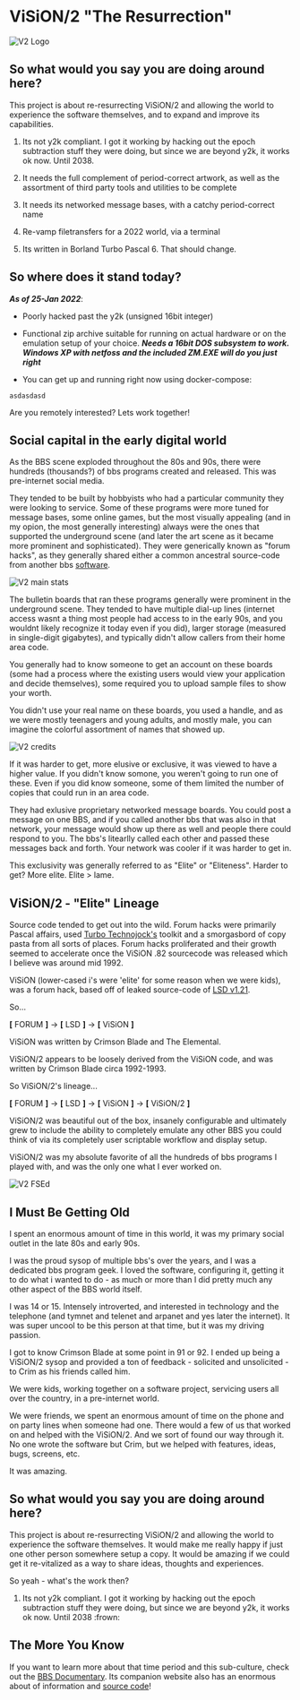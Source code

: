 
# ViSiON/2 "The Resurrection"



![V2 Logo](https://github.com/stlalpha/vision-2-bbs/blob/main/IMAGES/welcome.png?raw=true)

## So what would you say you are doing around here?

This project is about re-resurrecting ViSiON/2 and allowing the world to experience the software themselves, and to expand and improve its capabilities.  

1. Its not y2k compliant.  I got it working by hacking out the epoch subtraction stuff they were doing, but since we are beyond y2k, it works ok now.  Until 2038.

2. It needs the full complement of period-correct artwork, as well as the assortment of third party tools and utilities to be complete

3. It needs its networked message bases, with a catchy period-correct name

4. Re-vamp filetransfers for a 2022 world, via a terminal

4. Its written in Borland Turbo Pascal 6.  That should change.

## So where does it stand today?

***As of 25-Jan 2022***:

- Poorly hacked past the y2k (unsigned 16bit integer)  

- Functional zip archive suitable for running on actual hardware or on the emulation setup of your choice.  ***Needs a 16bit DOS subsystem to work.  Windows XP with netfoss and the included ZM.EXE will do you just right***

- You can get up and running right now using docker-compose:

```
asdasdasd
```

Are you remotely interested?  Lets work together!


## Social capital in the early digital world
As the BBS scene exploded throughout the 80s and 90s, there were hundreds (thousands?) of bbs programs created and released. This was pre-internet social media.  

They tended to be built by hobbyists who had a particular community they were looking to service.  Some of these programs were more tuned for message bases, some online games, but the most visually appealing (and in my opion, the most generally interesting) always were the ones that supported the underground scene (and later the art scene as it became more prominent and sophisticated).  They were generically known as "forum hacks", as they generally shared either a common ancestral source-code from another bbs [software](http://software.bbsdocumentary.com/IBM/DOS/FORUM/).

![V2 main stats](images/mainstats.png)

The bulletin boards that ran these programs generally were prominent in the underground scene.  They tended to have multiple dial-up lines (internet access wasnt a thing most people had access to in the early 90s, and you wouldnt likely recognize it today even if you did), larger storage (measured in single-digit gigabytes), and typically didn't allow callers from their home area code.  


You generally had to know someone to get an account on these boards (some had a process where the existing users would view your application and decide themselves), some required you to upload sample files to show your worth.

You didn't use your real name on these boards, you used a handle, and as we were mostly teenagers and young adults, and mostly male, you can imagine the colorful assortment of names that showed up. 

![V2 credits](images/credits.png)

If it was harder to get, more elusive or exclusive, it was viewed to have a higher value.  If you didn't know somone, you weren't going to run one of these.  Even if you did know someone, some of them limited the number of copies that could run in an area code. 

They had exlusive proprietary networked message boards.  You could post a message on one BBS, and if you called another bbs that was also in that network, your message would show up there as well and people there could respond to you.  The bbs's litearlly called each other and passed these messages back and forth.  Your network was cooler if it was harder to get in.   

This exclusivity was generally referred to as "Elite" or "Eliteness".  Harder to get?  More elite.  Elite > lame.

## ViSiON/2 - "Elite" Lineage

Source code tended to get out into the wild.  Forum hacks were primarily Pascal affairs, used [Turbo Technojock's](https://www.pcorner.com/list/PASCAL/TTT501-1.ZIP/INFO/) toolkit and a smorgasbord of copy pasta from all sorts of places.  Forum hacks proliferated and their growth seemed to accelerate once the ViSiON .82 sourcecode was released which I believe was around mid 1992.  

ViSiON (lower-cased i's were 'elite' for some reason when we were kids), was a forum hack, based off of leaked source-code of [LSD v1.21](http://software.bbsdocumentary.com/IBM/DOS/FORUM/).

So...

**[** FORUM **]** -> **[** LSD **]** -> **[** ViSiON **]**

ViSiON was written by Crimson Blade and The Elemental.

ViSiON/2 appears to be loosely derived from the ViSiON code, and was written by Crimson Blade circa 1992-1993.

So ViSiON/2's lineage...

**[** FORUM **]** -> **[** LSD **]** -> **[** ViSiON **]** -> **[** ViSiON/2 **]**

ViSiON/2 was beautiful out of the box, insanely configurable and ultimately grew to include the ability to completely emulate any other BBS you could think of via its completely user scriptable workflow and display setup.

ViSiON/2 was my absolute favorite of all the hundreds of bbs programs I played with, and was the only one what I ever worked on.

![V2 FSEd](images/stringeditor.png)

## I Must Be Getting Old
I spent an enormous amount of time in this world, it was my primary social outlet in the late 80s and early 90s.

I was the proud sysop of multiple bbs's over the years, and I was a dedicated bbs program geek.  I loved the software, configuring it, getting it to do what i wanted to do - as much or more than I did pretty much any other aspect of the BBS world itself.

I was 14 or 15.  Intensely introverted, and interested in technology and the telephone (and tymnet and telenet and arpanet and yes later the internet).  It was super uncool to be this person at that time, but it was my driving passion.

I got to know Crimson Blade at some point in 91 or 92.  I ended up being a ViSiON/2 sysop and provided a ton of feedback - solicited and unsolicited - to Crim as his friends called him.  

We were kids, working together on a software project, servicing users all over the country, in a pre-internet world.  

We were friends, we spent an enormous amount of time on the phone and on party lines when someone had one.  There would a few of us that worked on and helped with the ViSiON/2.  And we sort of found our way through it.  No one wrote the software but Crim, but we helped with features, ideas, bugs, screens, etc.

It was amazing.

## So what would you say you are doing around here?

This project is about re-resurrecting ViSiON/2 and allowing the world to experience the software themselves.  It would make me really happy if just one other person somewhere setup a copy.  It would be amazing if we could get it re-vitalized as a way to share ideas, thoughts and experiences.  

So yeah - what's the work then?

1. Its not y2k compliant.  I got it working by hacking out the epoch subtraction stuff they were doing, but since we are beyond y2k, it works ok now.  Until 2038 :frown:

## The More You Know

If you want to learn more about that time period and this sub-culture, check out the [BBS Documentary](https://www.youtube.com/watch?v=Dddbe9OuJLU&list=PL7nj3G6Jpv2G6Gp6NvN1kUtQuW8QshBWE).  Its companion website also has an enormous about of information and [source code](http://software.bbsdocumentary.com/IBM/DOS/FORUM/)!
